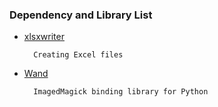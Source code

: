 ### Dependency and Library List

* [xlsxwriter](https://xlsxwriter.readthedocs.io)

        Creating Excel files

* [Wand](http://docs.wand-py.org/en/0.5.2/)

        ImagedMagick binding library for Python